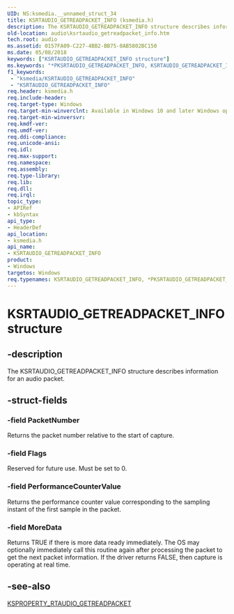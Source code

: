 ```yaml
---
UID: NS:ksmedia.__unnamed_struct_34
title: KSRTAUDIO_GETREADPACKET_INFO (ksmedia.h)
description: The KSRTAUDIO_GETREADPACKET_INFO structure describes information for an audio packet.
old-location: audio\ksrtaudio_getreadpacket_info.htm
tech.root: audio
ms.assetid: 0157FA09-C227-4BB2-BB75-0AB5802BC150
ms.date: 05/08/2018
keywords: ["KSRTAUDIO_GETREADPACKET_INFO structure"]
ms.keywords: "*PKSRTAUDIO_GETREADPACKET_INFO, KSRTAUDIO_GETREADPACKET_INFO, KSRTAUDIO_GETREADPACKET_INFO structure [Audio Devices], PKSRTAUDIO_GETREADPACKET_INFO, PKSRTAUDIO_GETREADPACKET_INFO structure pointer [Audio Devices], audio.ksrtaudio_getreadpacket_info, ksmedia/KSRTAUDIO_GETREADPACKET_INFO, ksmedia/PKSRTAUDIO_GETREADPACKET_INFO"
f1_keywords:
 - "ksmedia/KSRTAUDIO_GETREADPACKET_INFO"
 - "KSRTAUDIO_GETREADPACKET_INFO"
req.header: ksmedia.h
req.include-header: 
req.target-type: Windows
req.target-min-winverclnt: Available in Windows 10 and later Windows operating systems.
req.target-min-winversvr: 
req.kmdf-ver: 
req.umdf-ver: 
req.ddi-compliance: 
req.unicode-ansi: 
req.idl: 
req.max-support: 
req.namespace: 
req.assembly: 
req.type-library: 
req.lib: 
req.dll: 
req.irql: 
topic_type:
- APIRef
- kbSyntax
api_type:
- HeaderDef
api_location:
- ksmedia.h
api_name:
- KSRTAUDIO_GETREADPACKET_INFO
product:
- Windows
targetos: Windows
req.typenames: KSRTAUDIO_GETREADPACKET_INFO, *PKSRTAUDIO_GETREADPACKET_INFO
---
```


# KSRTAUDIO_GETREADPACKET_INFO structure


## -description


The KSRTAUDIO_GETREADPACKET_INFO structure describes information for an audio packet.


## -struct-fields




### -field PacketNumber

Returns the packet number relative to the start of capture. 


### -field Flags

Reserved for future use. Must be set to 0. 


### -field PerformanceCounterValue

Returns the performance counter value corresponding to the sampling instant of the first sample in the packet. 


### -field MoreData

Returns TRUE if there is more data ready immediately. The OS may optionally immediately call this routine again after processing the packet to get the next packet information. If the driver returns FALSE, then capture is operating at real time. 


## -see-also




<a href="https://docs.microsoft.com/windows-hardware/drivers/audio/ksproperty-rtaudio-getreadpacket">KSPROPERTY_RTAUDIO_GETREADPACKET</a>
 

 

